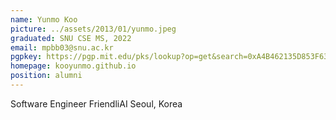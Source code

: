 ```yaml
---
name: Yunmo Koo
picture: ../assets/2013/01/yunmo.jpeg
graduated: SNU CSE MS, 2022
email: mpbb03@snu.ac.kr
pgpkey: https://pgp.mit.edu/pks/lookup?op=get&search=0xA4B462135D853F63
homepage: kooyunmo.github.io
position: alumni
---
```

Software Engineer
FriendliAI
Seoul, Korea

